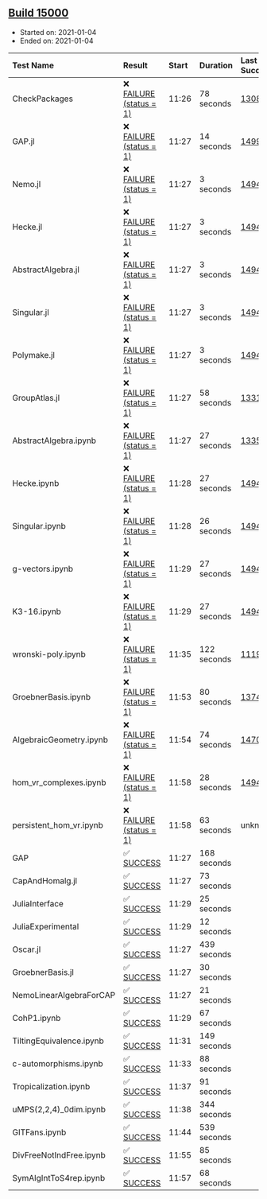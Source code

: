 ## [Build 15000](https://oscarci.mathematik.uni-kl.de/job/oscar/15000/)

* Started on: 2021-01-04
* Ended on: 2021-01-04

| Test Name    | Result | Start | Duration | Last Success | First Failure |
|:-------------|:-------|:------|:---------|:-------------|:--------------|
| CheckPackages | ❌ [FAILURE (status = 1)](https://oscarci.mathematik.uni-kl.de/job/oscar/15000/artifact/logs/build-15000/CheckPackages.log) | 11:26 | 78 seconds | [13085](https://oscarci.mathematik.uni-kl.de/job/oscar/13085/) | [13086](https://oscarci.mathematik.uni-kl.de/job/oscar/13086/) |
| GAP.jl | ❌ [FAILURE (status = 1)](https://oscarci.mathematik.uni-kl.de/job/oscar/15000/artifact/logs/build-15000/GAP.jl.log) | 11:27 | 14 seconds | [14999](https://oscarci.mathematik.uni-kl.de/job/oscar/14999/) | [15000](https://oscarci.mathematik.uni-kl.de/job/oscar/15000/) |
| Nemo.jl | ❌ [FAILURE (status = 1)](https://oscarci.mathematik.uni-kl.de/job/oscar/15000/artifact/logs/build-15000/Nemo.jl.log) | 11:27 | 3 seconds | [14940](https://oscarci.mathematik.uni-kl.de/job/oscar/14940/) | [14941](https://oscarci.mathematik.uni-kl.de/job/oscar/14941/) |
| Hecke.jl | ❌ [FAILURE (status = 1)](https://oscarci.mathematik.uni-kl.de/job/oscar/15000/artifact/logs/build-15000/Hecke.jl.log) | 11:27 | 3 seconds | [14940](https://oscarci.mathematik.uni-kl.de/job/oscar/14940/) | [14941](https://oscarci.mathematik.uni-kl.de/job/oscar/14941/) |
| AbstractAlgebra.jl | ❌ [FAILURE (status = 1)](https://oscarci.mathematik.uni-kl.de/job/oscar/15000/artifact/logs/build-15000/AbstractAlgebra.jl.log) | 11:27 | 3 seconds | [14940](https://oscarci.mathematik.uni-kl.de/job/oscar/14940/) | [14941](https://oscarci.mathematik.uni-kl.de/job/oscar/14941/) |
| Singular.jl | ❌ [FAILURE (status = 1)](https://oscarci.mathematik.uni-kl.de/job/oscar/15000/artifact/logs/build-15000/Singular.jl.log) | 11:27 | 3 seconds | [14940](https://oscarci.mathematik.uni-kl.de/job/oscar/14940/) | [14941](https://oscarci.mathematik.uni-kl.de/job/oscar/14941/) |
| Polymake.jl | ❌ [FAILURE (status = 1)](https://oscarci.mathematik.uni-kl.de/job/oscar/15000/artifact/logs/build-15000/Polymake.jl.log) | 11:27 | 3 seconds | [14943](https://oscarci.mathematik.uni-kl.de/job/oscar/14943/) | [14944](https://oscarci.mathematik.uni-kl.de/job/oscar/14944/) |
| GroupAtlas.jl | ❌ [FAILURE (status = 1)](https://oscarci.mathematik.uni-kl.de/job/oscar/15000/artifact/logs/build-15000/GroupAtlas.jl.log) | 11:27 | 58 seconds | [13311](https://oscarci.mathematik.uni-kl.de/job/oscar/13311/) | [13312](https://oscarci.mathematik.uni-kl.de/job/oscar/13312/) |
| AbstractAlgebra.ipynb | ❌ [FAILURE (status = 1)](https://oscarci.mathematik.uni-kl.de/job/oscar/15000/artifact/logs/build-15000/AbstractAlgebra.ipynb.log) | 11:27 | 27 seconds | [13355](https://oscarci.mathematik.uni-kl.de/job/oscar/13355/) | [13356](https://oscarci.mathematik.uni-kl.de/job/oscar/13356/) |
| Hecke.ipynb | ❌ [FAILURE (status = 1)](https://oscarci.mathematik.uni-kl.de/job/oscar/15000/artifact/logs/build-15000/Hecke.ipynb.log) | 11:28 | 27 seconds | [14940](https://oscarci.mathematik.uni-kl.de/job/oscar/14940/) | [14941](https://oscarci.mathematik.uni-kl.de/job/oscar/14941/) |
| Singular.ipynb | ❌ [FAILURE (status = 1)](https://oscarci.mathematik.uni-kl.de/job/oscar/15000/artifact/logs/build-15000/Singular.ipynb.log) | 11:28 | 26 seconds | [14940](https://oscarci.mathematik.uni-kl.de/job/oscar/14940/) | [14941](https://oscarci.mathematik.uni-kl.de/job/oscar/14941/) |
| g-vectors.ipynb | ❌ [FAILURE (status = 1)](https://oscarci.mathematik.uni-kl.de/job/oscar/15000/artifact/logs/build-15000/g-vectors.ipynb.log) | 11:29 | 27 seconds | [14943](https://oscarci.mathematik.uni-kl.de/job/oscar/14943/) | [14944](https://oscarci.mathematik.uni-kl.de/job/oscar/14944/) |
| K3-16.ipynb | ❌ [FAILURE (status = 1)](https://oscarci.mathematik.uni-kl.de/job/oscar/15000/artifact/logs/build-15000/K3-16.ipynb.log) | 11:29 | 27 seconds | [14943](https://oscarci.mathematik.uni-kl.de/job/oscar/14943/) | [14944](https://oscarci.mathematik.uni-kl.de/job/oscar/14944/) |
| wronski-poly.ipynb | ❌ [FAILURE (status = 1)](https://oscarci.mathematik.uni-kl.de/job/oscar/15000/artifact/logs/build-15000/wronski-poly.ipynb.log) | 11:35 | 122 seconds | [11192](https://oscarci.mathematik.uni-kl.de/job/oscar/11192/) | [11193](https://oscarci.mathematik.uni-kl.de/job/oscar/11193/) |
| GroebnerBasis.ipynb | ❌ [FAILURE (status = 1)](https://oscarci.mathematik.uni-kl.de/job/oscar/15000/artifact/logs/build-15000/GroebnerBasis.ipynb.log) | 11:53 | 80 seconds | [13748](https://oscarci.mathematik.uni-kl.de/job/oscar/13748/) | [13749](https://oscarci.mathematik.uni-kl.de/job/oscar/13749/) |
| AlgebraicGeometry.ipynb | ❌ [FAILURE (status = 1)](https://oscarci.mathematik.uni-kl.de/job/oscar/15000/artifact/logs/build-15000/AlgebraicGeometry.ipynb.log) | 11:54 | 74 seconds | [14701](https://oscarci.mathematik.uni-kl.de/job/oscar/14701/) | [14702](https://oscarci.mathematik.uni-kl.de/job/oscar/14702/) |
| hom_vr_complexes.ipynb | ❌ [FAILURE (status = 1)](https://oscarci.mathematik.uni-kl.de/job/oscar/15000/artifact/logs/build-15000/hom_vr_complexes.ipynb.log) | 11:58 | 28 seconds | [14943](https://oscarci.mathematik.uni-kl.de/job/oscar/14943/) | [14944](https://oscarci.mathematik.uni-kl.de/job/oscar/14944/) |
| persistent_hom_vr.ipynb | ❌ [FAILURE (status = 1)](https://oscarci.mathematik.uni-kl.de/job/oscar/15000/artifact/logs/build-15000/persistent_hom_vr.ipynb.log) | 11:58 | 63 seconds | unknown | unknown |
| GAP | ✅ [SUCCESS](https://oscarci.mathematik.uni-kl.de/job/oscar/15000/artifact/logs/build-15000/GAP.log) | 11:27 | 168 seconds |  |  |
| CapAndHomalg.jl | ✅ [SUCCESS](https://oscarci.mathematik.uni-kl.de/job/oscar/15000/artifact/logs/build-15000/CapAndHomalg.jl.log) | 11:27 | 73 seconds |  |  |
| JuliaInterface | ✅ [SUCCESS](https://oscarci.mathematik.uni-kl.de/job/oscar/15000/artifact/logs/build-15000/JuliaInterface.log) | 11:29 | 25 seconds |  |  |
| JuliaExperimental | ✅ [SUCCESS](https://oscarci.mathematik.uni-kl.de/job/oscar/15000/artifact/logs/build-15000/JuliaExperimental.log) | 11:29 | 12 seconds |  |  |
| Oscar.jl | ✅ [SUCCESS](https://oscarci.mathematik.uni-kl.de/job/oscar/15000/artifact/logs/build-15000/Oscar.jl.log) | 11:27 | 439 seconds |  |  |
| GroebnerBasis.jl | ✅ [SUCCESS](https://oscarci.mathematik.uni-kl.de/job/oscar/15000/artifact/logs/build-15000/GroebnerBasis.jl.log) | 11:27 | 30 seconds |  |  |
| NemoLinearAlgebraForCAP | ✅ [SUCCESS](https://oscarci.mathematik.uni-kl.de/job/oscar/15000/artifact/logs/build-15000/NemoLinearAlgebraForCAP.log) | 11:27 | 21 seconds |  |  |
| CohP1.ipynb | ✅ [SUCCESS](https://oscarci.mathematik.uni-kl.de/job/oscar/15000/artifact/logs/build-15000/CohP1.ipynb.log) | 11:29 | 67 seconds |  |  |
| TiltingEquivalence.ipynb | ✅ [SUCCESS](https://oscarci.mathematik.uni-kl.de/job/oscar/15000/artifact/logs/build-15000/TiltingEquivalence.ipynb.log) | 11:31 | 149 seconds |  |  |
| c-automorphisms.ipynb | ✅ [SUCCESS](https://oscarci.mathematik.uni-kl.de/job/oscar/15000/artifact/logs/build-15000/c-automorphisms.ipynb.log) | 11:33 | 88 seconds |  |  |
| Tropicalization.ipynb | ✅ [SUCCESS](https://oscarci.mathematik.uni-kl.de/job/oscar/15000/artifact/logs/build-15000/Tropicalization.ipynb.log) | 11:37 | 91 seconds |  |  |
| uMPS(2,2,4)_0dim.ipynb | ✅ [SUCCESS](https://oscarci.mathematik.uni-kl.de/job/oscar/15000/artifact/logs/build-15000/uMPS-2-2-4-_0dim.ipynb.log) | 11:38 | 344 seconds |  |  |
| GITFans.ipynb | ✅ [SUCCESS](https://oscarci.mathematik.uni-kl.de/job/oscar/15000/artifact/logs/build-15000/GITFans.ipynb.log) | 11:44 | 539 seconds |  |  |
| DivFreeNotIndFree.ipynb | ✅ [SUCCESS](https://oscarci.mathematik.uni-kl.de/job/oscar/15000/artifact/logs/build-15000/DivFreeNotIndFree.ipynb.log) | 11:55 | 85 seconds |  |  |
| SymAlgIntToS4rep.ipynb | ✅ [SUCCESS](https://oscarci.mathematik.uni-kl.de/job/oscar/15000/artifact/logs/build-15000/SymAlgIntToS4rep.ipynb.log) | 11:57 | 68 seconds |  |  |
